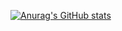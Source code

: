 [![Anurag's GitHub stats](https://github-readme-stats.vercel.app/api?username=dipinknair)](https://github.com/anuraghazra/github-readme-stats)
